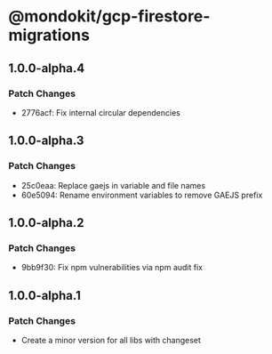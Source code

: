 # @mondokit/gcp-firestore-migrations

## 1.0.0-alpha.4

### Patch Changes

- 2776acf: Fix internal circular dependencies

## 1.0.0-alpha.3

### Patch Changes

- 25c0eaa: Replace gaejs in variable and file names
- 60e5094: Rename environment variables to remove GAEJS prefix

## 1.0.0-alpha.2

### Patch Changes

- 9bb9f30: Fix npm vulnerabilities via npm audit fix

## 1.0.0-alpha.1

### Patch Changes

- Create a minor version for all libs with changeset
